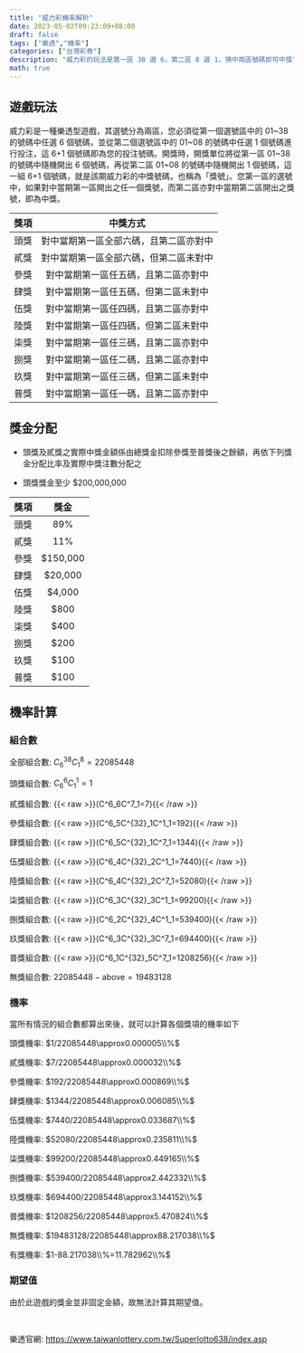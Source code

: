 ```yaml
---
title: "威力彩機率解析"
date: 2023-05-02T09:23:09+08:00
draft: false
tags: ["樂透","機率"]
categories: ["台灣彩券"]
description: "威力彩的玩法是第一區 38 選 6，第二區 8 選 1，猜中兩區號碼即可中獎"
math: true
---
```

<!--more-->

## 遊戲玩法
威力彩是一種樂透型遊戲，其選號分為兩區，您必須從第一個選號區中的 01~38 的號碼中任選 6 個號碼，並從第二個選號區中的 01~08 的號碼中任選 1 個號碼進行投注，這 6+1 個號碼即為您的投注號碼。開獎時，開獎單位將從第一區 01~38 的號碼中隨機開出 6 個號碼，再從第二區 01~08 的號碼中隨機開出 1 個號碼，這一組 6+1 個號碼，就是該期威力彩的中獎號碼，也稱為「獎號」。您第一區的選號中，如果對中當期第一區開出之任一個獎號，而第二區亦對中當期第二區開出之獎號，即為中獎。

| 獎項 | 中獎方式 |
| :-: | :-: |
| 頭獎 | 對中當期第一區全部六碼，且第二區亦對中 |
| 貳獎 | 對中當期第一區全部六碼，但第二區未對中 |
| 參獎 | 對中當期第一區任五碼，且第二區亦對中 |
| 肆獎 | 對中當期第一區任五碼，但第二區未對中 |
| 伍獎 | 對中當期第一區任四碼，且第二區亦對中 |
| 陸獎 | 對中當期第一區任四碼，但第二區未對中 |
| 柒獎 | 對中當期第一區任三碼，且第二區亦對中 |
| 捌獎 | 對中當期第一區任二碼，且第二區亦對中 |
| 玖獎 | 對中當期第一區任三碼，但第二區未對中 |
| 普獎 | 對中當期第一區任一碼，且第二區亦對中 |

## 獎金分配
- 頭獎及貳獎之實際中獎金額係由總獎金扣除參獎至普獎後之餘額，再依下列獎金分配比率及實際中獎注數分配之

- 頭獎獎金至少 $200,000,000

| 獎項 | 獎金 |
| :--: | :-: | 
| 頭獎 | 89% |
| 貳獎 | 11% |
| 參獎 | $150,000 |
| 肆獎 | $20,000 |
| 伍獎 | $4,000 |
| 陸獎 | $800 |
| 柒獎 | $400 |
| 捌獎 | $200 |
| 玖獎 | $100 |
| 普獎 | $100 |

## 機率計算
### 組合數
全部組合數: $C^{38}_6C^8_1=22085448$

頭獎組合數: $C^6_6C^1_1=1$

貳獎組合數: {{< raw >}}\(C^6_6C^7_1=7\){{< /raw >}}

參獎組合數: {{< raw >}}\(C^6_5C^{32}_1C^1_1=192\){{< /raw >}}

肆獎組合數: {{< raw >}}\(C^6_5C^{32}_1C^7_1=1344\){{< /raw >}}

伍獎組合數: {{< raw >}}\(C^6_4C^{32}_2C^1_1=7440\){{< /raw >}}

陸獎組合數: {{< raw >}}\(C^6_4C^{32}_2C^7_1=52080\){{< /raw >}}

柒獎組合數: {{< raw >}}\(C^6_3C^{32}_3C^1_1=99200\){{< /raw >}}

捌獎組合數: {{< raw >}}\(C^6_2C^{32}_4C^1_1=539400\){{< /raw >}}

玖獎組合數: {{< raw >}}\(C^6_3C^{32}_3C^7_1=694400\){{< /raw >}}

普獎組合數: {{< raw >}}\(C^6_1C^{32}_5C^7_1=1208256\){{< /raw >}}

無獎組合數: $22085448-\text{above}=19483128$

### 機率

當所有情況的組合數都算出來後，就可以計算各個獎項的機率如下

頭獎機率: $1/22085448\approx0.000005\\%$

貳獎機率: $7/22085448\approx0.000032\\%$

參獎機率: $192/22085448\approx0.000869\\%$

肆獎機率: $1344/22085448\approx0.006085\\%$

伍獎機率: $7440/22085448\approx0.033687\\%$

陸獎機率: $52080/22085448\approx0.235811\\%$

柒獎機率: $99200/22085448\approx0.449165\\%$

捌獎機率: $539400/22085448\approx2.442332\\%$

玖獎機率: $694400/22085448\approx3.144152\\%$

普獎機率: $1208256/22085448\approx5.470824\\%$

無獎機率: $19483128/22085448\approx88.217038\\%$

有獎機率: $1-88.217038\\%=11.782962\\%$

### 期望值

由於此遊戲的獎金並非固定金額，故無法計算其期望值。

<br/>

樂透官網: https://www.taiwanlottery.com.tw/Superlotto638/index.asp